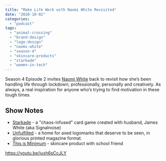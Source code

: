 ```yaml
---
title: "Make Life Work with Naomi White Revisited"
date: "2020-10-02"
categories: 
  - "podcast"
tags: 
  - "animal-crossing"
  - "brand-design"
  - "logo-design"
  - "naomi-white"
  - "season-4"
  - "skincare-products"
  - "starkade"
  - "women-in-tech"
---
```


Season 4 Episode 2 invites [Naomi White](http://brandedbynaomi.com) back to revisit how she’s been handling life through lockdown; professionally, personally and creatively. As always, a real inspiration for anyone who’s trying to find motivation in these tough times.

## Show Notes

- [Starkade](https://starkade.com/) - a "chaos-infused" card game created with husband, James White (aka Signalnoise)
- [Unfulfilled](https://brandedbynaomi.com/shop/unfulfilled) - a home for axed logomarks that deserve to be seen, in glorious printed magazine format.
- [This is Minimum](https://thisisminimum.com/) - skincare product with school friend

https://youtu.be/juxh6sCcJLY
